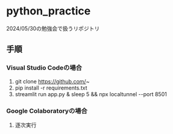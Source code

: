 # python_practice
2024/05/30の勉強会で扱うリポジトリ

## 手順

### Visual Studio Codeの場合
1. git clone https://github.com/~
2. pip install -r requirements.txt
3. streamlit run app.py & sleep 5 && npx localtunnel --port 8501

### Google Colaboratoryの場合
1. 逐次実行

